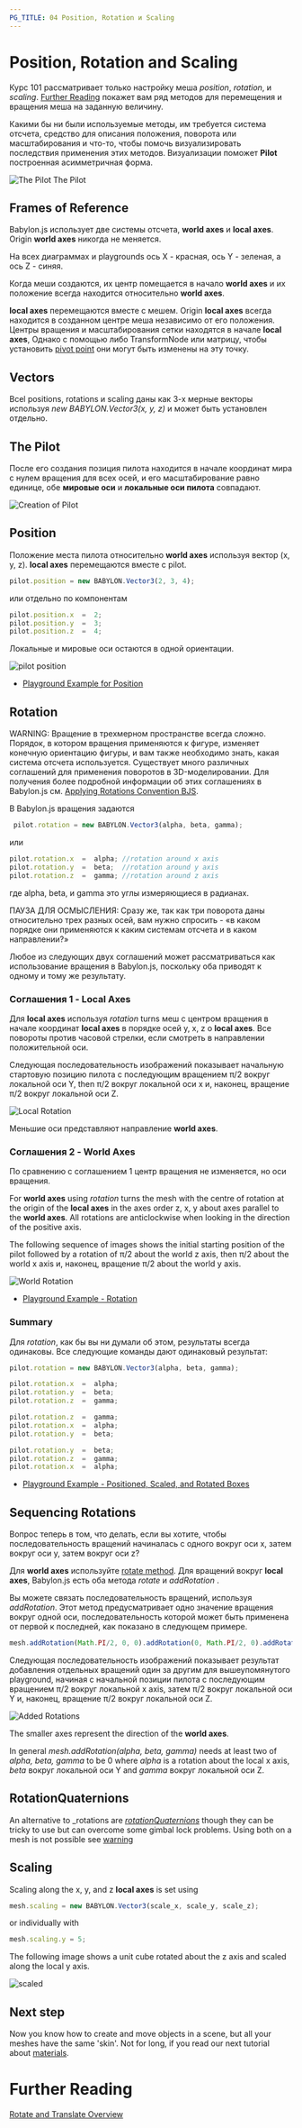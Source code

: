 ```yaml
---
PG_TITLE: 04 Position, Rotation и Scaling
---
```


# Position, Rotation and Scaling

Курс 101 рассматривает только настройку меша _position_, _rotation_, и _scaling_. [Further Reading](#further-reading) покажет вам ряд методов для перемещения и вращения меша на заданную величину.

Какими бы ни были используемые методы, им требуется система отсчета, средство для описания положения, поворота или масштабирования и что-то, чтобы помочь визуализировать последствия применения этих методов. Визуализации поможет **Pilot** построенная асимметричная форма.

![The Pilot](/img/how_to/Mesh/pilot.jpg)
The Pilot

## Frames of Reference

Babylon.js использует две системы отсчета, **world axes** и **local axes**. Оrigin **world axes** никогда не меняется.

На всех диаграммах и playgrounds ось X - красная, ось Y - зеленая, а ось Z - синяя. 

Когда меши создаются, их центр помещается в начало **world axes** и их положение всегда находится относительно **world axes**.

 **local axes** перемещаются вместе с мешем. Origin  **local axes** всегда находится в созданном центре меша независимо от его положения. Центры вращения и масштабирования сетки находятся в начале **local axes**, Однако с помощью либо TransformNode или матрицу, чтобы установить [pivot point](/How_To/Pivots) они могут быть изменены на эту точку.

## Vectors

Всеl positions, rotations и scaling даны как 3-х мерные векторы используя _new BABYLON.Vector3(x, y, z)_ и может быть установлен отдельно.

## The Pilot

После его создания позиция пилота находится в начале координат мира с нулем вращения для всех осей, и его масштабирование равно единице, обе **мировые оси** и **локальные оси пилота** совпадают.

![Creation of Pilot](/img/how_to/Mesh//pilot1.jpg)

## Position

Положение места пилота относительно **world axes** используя вектор (x, y, z).  **local axes** перемещаются вместе с pilot.

```javascript
pilot.position = new BABYLON.Vector3(2, 3, 4);
```

или отдельно по компонентам

```javascript
pilot.position.x  =  2;
pilot.position.y  =  3;
pilot.position.z  =  4;
```

Локальные и мировые оси остаются в одной ориентации.

![pilot position](/img/babylon101/pilot1.jpg)

* [Playground Example for Position](https://www.babylonjs-playground.com/#UBWFJT#2)

## Rotation

WARNING: Вращение в трехмерном пространстве всегда сложно. Порядок, в котором вращения применяются к фигуре, изменяет конечную ориентацию фигуры, и вам также необходимо знать, какая система отсчета используется. Существует много различных соглашений для применения поворотов в 3D-моделировании. Для получения более подробной информации об этих соглашениях в Babylon.js см. [Applying Rotations Convention BJS](/resources/rotation_conventions).

В Babylon.js вращения задаются

```javascript
 pilot.rotation = new BABYLON.Vector3(alpha, beta, gamma);
``` 
или

```javascript
pilot.rotation.x  =  alpha; //rotation around x axis
pilot.rotation.y  =  beta;  //rotation around y axis
pilot.rotation.z  =  gamma; //rotation around z axis
```
где alpha, beta, и gamma это углы измеряющиеся в радианах.

ПАУЗА ДЛЯ ОСМЫСЛЕНИЯ: Сразу же, так как три поворота даны относительно трех разных осей, вам нужно спросить - «в каком порядке они применяются к каким системам отсчета и в каком направлении?»

Любое из следующих двух соглашений может рассматриваться как использование вращения в Babylon.js, поскольку оба приводят к одному и тому же результату.

### Соглашения 1 - **Local Axes**

Для **local axes** используя _rotation_ turns меш с центром вращения в начале координат **local axes** в порядке осей y, x, z о **local axes**. Все повороты против часовой стрелки, если смотреть в направлении положительной оси. 

Следующая последовательность изображений показывает начальную стартовую позицию пилота с последующим вращением &pi;/2 вокруг локальной оси Y, then &pi;/2 вокруг локальной оси х и, наконец, вращение &pi;/2 вокруг локальной оси Z.

![Local Rotation](/img/babylon101/pilotL.jpg)

Меньшие оси представляют направление **world axes**.

### Соглашения 2 - **World Axes**

По сравнению с соглашением 1 центр вращения не изменяется, но оси вращения.

For **world axes** using _rotation_ turns the mesh with the centre of rotation at the origin of the **local axes** in the axes order z, x, y about axes parallel to the **world axes**. All rotations are anticlockwise when looking in the direction of the positive axis. 

The following sequence of images shows the initial starting position of the pilot followed by a rotation of &pi;/2 about the world z axis, then &pi;/2 about the world x axis и, наконец, вращение &pi;/2 about the world y axis.

![World Rotation](/img/babylon101/pilotW.jpg)

* [Playground Example - Rotation](http://www.babylonjs-playground.com/#1ZMJQV#2) 

### Summary

Для _rotation_, как бы вы ни думали об этом, результаты всегда одинаковы. Все следующие команды дают одинаковый результат:

```javascript
pilot.rotation = new BABYLON.Vector3(alpha, beta, gamma);

pilot.rotation.x  =  alpha;
pilot.rotation.y  =  beta;
pilot.rotation.z  =  gamma;

pilot.rotation.z  =  gamma;
pilot.rotation.x  =  alpha;
pilot.rotation.y  =  beta;

pilot.rotation.y  =  beta;
pilot.rotation.z  =  gamma;
pilot.rotation.x  =  alpha;
```

* [Playground Example - Positioned, Scaled, and Rotated Boxes](http://www.babylonjs-playground.com/?3)

## Sequencing Rotations

Вопрос теперь в том, что делать, если вы хотите, чтобы последовательность вращений начиналась с одного вокруг оси x, затем вокруг оси y, затем вокруг оси z?

Для **world axes** используйте [rotate method](/features/Position,_Rotation,_Scaling). Для вращений вокруг **local axes**, Babylon.js есть оба метода _rotate_ и _addRotation_ . 

Вы можете связать последовательность вращений, используя _addRotation_. Этот метод предусматривает одно значение вращения вокруг одной оси, последовательность которой может быть применена от первой к последней, как показано в следующем примере.

```javascript 
mesh.addRotation(Math.PI/2, 0, 0).addRotation(0, Math.PI/2, 0).addRotation(0, 0, Math.PI/2);
```

Следующая последовательность изображений показывает результат добавления отдельных вращений один за другим для вышеупомянутого playground, начиная с начальной позиции пилота с последующим вращением &pi;/2 вокруг локальной x axis, затем &pi;/2 вокруг локальной оси Y и, наконец, вращение &pi;/2 вокруг локальной оси Z.

![Added Rotations](/img/babylon101/pilotA.jpg)

The smaller axes represent the direction of the **world axes**.

In general _mesh.addRotation(alpha, beta, gamma)_ needs at least two of _alpha, beta, gamma_ to be 0 where _alpha_ is a rotation about the local x axis, _beta_ вокруг локальной оси Y and _gamma_ вокруг локальной оси Z.

## RotationQuaternions
An alternative to _rotations are [_rotationQuaternions_](/resources/rotation_conventions#quaternions) though they can be tricky to use but can overcome some gimbal lock problems. Using both on a mesh is not possible see [warning](/resources/rotation_conventions#warning)

## Scaling

Scaling along the x, y, and z **local axes** is set using

```javascript
mesh.scaling = new BABYLON.Vector3(scale_x, scale_y, scale_z);
```
 or individually with

 ```javascript
 mesh.scaling.y = 5;
 ```

 The following image shows a unit cube rotated about the z axis and scaled along the local y axis.

 ![scaled](/img/babylon101/scaling1.jpg)


## Next step
Now you know how to create and move objects in a scene, but all your meshes have the same 'skin'. Not for long, if you read our next tutorial about [materials](/babylon101/materials).

# Further Reading

[Rotate and Translate Overview](/features/Position,_Rotation,_Scaling)  



